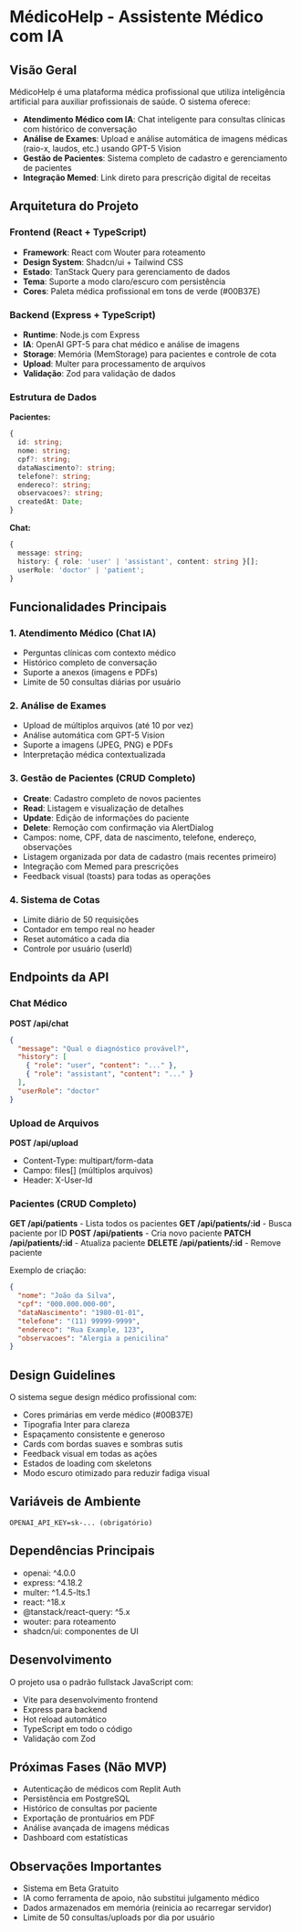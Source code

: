 # MédicoHelp - Assistente Médico com IA

## Visão Geral

MédicoHelp é uma plataforma médica profissional que utiliza inteligência artificial para auxiliar profissionais de saúde. O sistema oferece:

- **Atendimento Médico com IA**: Chat inteligente para consultas clínicas com histórico de conversação
- **Análise de Exames**: Upload e análise automática de imagens médicas (raio-x, laudos, etc.) usando GPT-5 Vision
- **Gestão de Pacientes**: Sistema completo de cadastro e gerenciamento de pacientes
- **Integração Memed**: Link direto para prescrição digital de receitas

## Arquitetura do Projeto

### Frontend (React + TypeScript)
- **Framework**: React com Wouter para roteamento
- **Design System**: Shadcn/ui + Tailwind CSS
- **Estado**: TanStack Query para gerenciamento de dados
- **Tema**: Suporte a modo claro/escuro com persistência
- **Cores**: Paleta médica profissional em tons de verde (#00B37E)

### Backend (Express + TypeScript)
- **Runtime**: Node.js com Express
- **IA**: OpenAI GPT-5 para chat médico e análise de imagens
- **Storage**: Memória (MemStorage) para pacientes e controle de cota
- **Upload**: Multer para processamento de arquivos
- **Validação**: Zod para validação de dados

### Estrutura de Dados

**Pacientes:**
```typescript
{
  id: string;
  nome: string;
  cpf?: string;
  dataNascimento?: string;
  telefone?: string;
  endereco?: string;
  observacoes?: string;
  createdAt: Date;
}
```

**Chat:**
```typescript
{
  message: string;
  history: { role: 'user' | 'assistant', content: string }[];
  userRole: 'doctor' | 'patient';
}
```

## Funcionalidades Principais

### 1. Atendimento Médico (Chat IA)
- Perguntas clínicas com contexto médico
- Histórico completo de conversação
- Suporte a anexos (imagens e PDFs)
- Limite de 50 consultas diárias por usuário

### 2. Análise de Exames
- Upload de múltiplos arquivos (até 10 por vez)
- Análise automática com GPT-5 Vision
- Suporte a imagens (JPEG, PNG) e PDFs
- Interpretação médica contextualizada

### 3. Gestão de Pacientes (CRUD Completo)
- **Create**: Cadastro completo de novos pacientes
- **Read**: Listagem e visualização de detalhes
- **Update**: Edição de informações do paciente
- **Delete**: Remoção com confirmação via AlertDialog
- Campos: nome, CPF, data de nascimento, telefone, endereço, observações
- Listagem organizada por data de cadastro (mais recentes primeiro)
- Integração com Memed para prescrições
- Feedback visual (toasts) para todas as operações

### 4. Sistema de Cotas
- Limite diário de 50 requisições
- Contador em tempo real no header
- Reset automático a cada dia
- Controle por usuário (userId)

## Endpoints da API

### Chat Médico
**POST /api/chat**
```json
{
  "message": "Qual o diagnóstico provável?",
  "history": [
    { "role": "user", "content": "..." },
    { "role": "assistant", "content": "..." }
  ],
  "userRole": "doctor"
}
```

### Upload de Arquivos
**POST /api/upload**
- Content-Type: multipart/form-data
- Campo: files[] (múltiplos arquivos)
- Header: X-User-Id

### Pacientes (CRUD Completo)
**GET /api/patients** - Lista todos os pacientes
**GET /api/patients/:id** - Busca paciente por ID
**POST /api/patients** - Cria novo paciente
**PATCH /api/patients/:id** - Atualiza paciente
**DELETE /api/patients/:id** - Remove paciente

Exemplo de criação:
```json
{
  "nome": "João da Silva",
  "cpf": "000.000.000-00",
  "dataNascimento": "1980-01-01",
  "telefone": "(11) 99999-9999",
  "endereco": "Rua Example, 123",
  "observacoes": "Alergia a penicilina"
}
```

## Design Guidelines

O sistema segue design médico profissional com:
- Cores primárias em verde médico (#00B37E)
- Tipografia Inter para clareza
- Espaçamento consistente e generoso
- Cards com bordas suaves e sombras sutis
- Feedback visual em todas as ações
- Estados de loading com skeletons
- Modo escuro otimizado para reduzir fadiga visual

## Variáveis de Ambiente

```
OPENAI_API_KEY=sk-... (obrigatório)
```

## Dependências Principais

- openai: ^4.0.0
- express: ^4.18.2
- multer: ^1.4.5-lts.1
- react: ^18.x
- @tanstack/react-query: ^5.x
- wouter: para roteamento
- shadcn/ui: componentes de UI

## Desenvolvimento

O projeto usa o padrão fullstack JavaScript com:
- Vite para desenvolvimento frontend
- Express para backend
- Hot reload automático
- TypeScript em todo o código
- Validação com Zod

## Próximas Fases (Não MVP)

- Autenticação de médicos com Replit Auth
- Persistência em PostgreSQL
- Histórico de consultas por paciente
- Exportação de prontuários em PDF
- Análise avançada de imagens médicas
- Dashboard com estatísticas

## Observações Importantes

- Sistema em Beta Gratuito
- IA como ferramenta de apoio, não substitui julgamento médico
- Dados armazenados em memória (reinicia ao recarregar servidor)
- Limite de 50 consultas/uploads por dia por usuário
